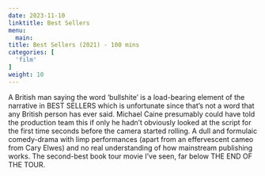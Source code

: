```yaml
---
date: 2023-11-10
linktitle: Best Sellers
menu:
  main:
title: Best Sellers (2021) - 100 mins
categories: [
  'film'
]
weight: 10
---
```


A British man saying the word ‘bullshite’ is a load-bearing element of the narrative in BEST SELLERS which is unfortunate since that’s not a word that any British person has ever said. Michael Caine presumably could have told the production team this if only he hadn’t obviously  looked at the script for the first time seconds before the camera started rolling. A dull and formulaic comedy-drama with limp performances (apart from an effervescent cameo from Cary Elwes) and no real understanding of how mainstream publishing works. The second-best book tour movie I’ve seen, far below THE END OF THE TOUR.

